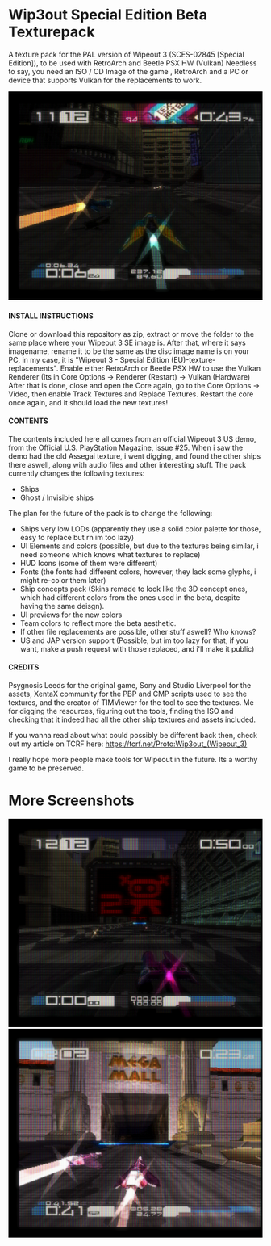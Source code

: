 # Wip3out Special Edition Beta Texturepack
  A texture pack for the PAL version of Wipeout 3 (SCES-02845 [Special Edition]), to be used with RetroArch and Beetle PSX HW (Vulkan)
  Needless to say, you need an ISO / CD Image of the game , RetroArch and a PC or device that supports Vulkan for the replacements to work.
  
  ![Alt text](https://github.com/Matsilagi/WO3-Beta-Texturepack/blob/main/sshot2.png?raw=true "Feisar and Assegai")
  
#### INSTALL INSTRUCTIONS
  Clone or download this repository as zip, extract or move the folder to the same place where your Wipeout 3 SE image is.
  After that, where it says imagename, rename it to be the same as the disc image name is on your PC, in my case, it is "Wipeout 3 - Special Edition (EU)-texture-replacements".
  Enable either RetroArch or Beetle PSX HW to use the Vulkan Renderer (Its in Core Options -> Renderer (Restart) -> Vulkan (Hardware)
  After that is done, close and open the Core again, go to the Core Options -> Video, then enable Track Textures and Replace Textures.
  Restart the core once again, and it should load the new textures!

#### CONTENTS
 The contents included here all comes from an official Wipeout 3 US demo, from the Official U.S. PlayStation Magazine, issue #25. When i saw the demo had the old Assegai texture, i went digging, and found the other ships there aswell, along with audio files and other interesting stuff.
 The pack currently changes the following textures:
 - Ships
 - Ghost / Invisible ships
 
 The plan for the future of the pack is to change the following:
 - Ships very low LODs (apparently they use a solid color palette for those, easy to replace but rn im too lazy)
 - UI Elements and colors (possible, but due to the textures being similar, i need someone which knows what textures to replace)
 - HUD Icons (some of them were different)
 - Fonts (the fonts had different colors, however, they lack some glyphs, i might re-color them later)
 - Ship concepts pack (Skins remade to look like the 3D concept ones, which had different colors from the ones used in the beta, despite having the same deisgn).
 - UI previews for the new colors
 - Team colors to reflect more the beta aesthetic.
 - If other file replacements are possible, other stuff aswell? Who knows?
 - US and JAP version support (Possible, but im too lazy for that, if you want, make a push request with those replaced, and i'll make it public)
	 
#### CREDITS

 Psygnosis Leeds for the original game, Sony and Studio Liverpool for the assets, XentaX community for the PBP and CMP scripts used to see the textures, and the creator of TIMViewer for the tool to see the textures.
 Me for digging the resources, figuring out the tools, finding the ISO and checking that it indeed had all the other ship textures and assets included.
 
 If you wanna read about what could possibly be different back then, check out my article on TCRF here: https://tcrf.net/Proto:Wip3out_(Wipeout_3)
 
 I really hope more people make tools for Wipeout in the future. Its a worthy game to be preserved.
 
 # More Screenshots
 ![Alt text](https://github.com/Matsilagi/WO3-Beta-Texturepack/blob/main/sshot1.png?raw=true "Qirex")
 ![Alt text](https://github.com/Matsilagi/WO3-Beta-Texturepack/blob/main/sshot3.png?raw=true "Icaras & Ghost Icaras")
